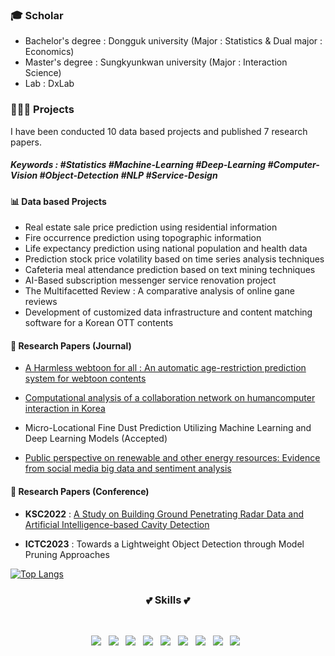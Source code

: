 

<!--
**YuHyeRim/YuHyeRim** is a ✨ _special_ ✨ repository because its `README.md` (this file) appears on your GitHub profile.

Here are some ideas to get you started:

- 🔭 I’m currently working on ...
- 🌱 I’m currently learning ...
- 👯 I’m looking to collaborate on ...
- 🤔 I’m looking for help with ...
- 💬 Ask me about ...
- 📫 How to reach me: ...
- 😄 Pronouns: ...
- ⚡ Fun fact: ...
-->

<!--![header](https://capsule-render.vercel.app/api?type=Waving&color=gradient&height=220&section=header&text=This%20is%20Hye%20Rim&fontSize=80)-->

### 🎓 Scholar
- Bachelor's degree : Dongguk university (Major : Statistics & Dual major : Economics)
- Master's degree : Sungkyunkwan university (Major : Interaction Science)
- Lab : DxLab

### 👩🏻‍💻 Projects

I have been conducted 10 data based projects and published 7 research papers.

##### Keywords : #Statistics #Machine-Learning #Deep-Learning #Computer-Vision #Object-Detection #NLP #Service-Design

#### 📊 Data based Projects
* Real estate sale price prediction using residential information
* Fire occurrence prediction using topographic information
* Life expectancy prediction using national population and health data
* Prediction stock price volatility based on time series analysis techniques
* Cafeteria meal attendance prediction based on text mining techniques
* AI-Based subscription messenger service renovation project
* The Multifacetted Review : A comparative analysis of online gane reviews
* Development of customized data infrastructure and content matching software for a Korean OTT contents

#### 📝 Research Papers (Journal)
* [A Harmless webtoon for all : An automatic age-restriction prediction system for webtoon contents](https://doi.org/10.1016/j.tele.2022.101906)

* [Computational analysis of a collaboration network on humancomputer interaction in Korea](https://www.aimspress.com/aimspress-data/mbe/2022/12/PDF/mbe-19-12-648.pdf)

* Micro-Locational Fine Dust Prediction Utilizing Machine Learning and Deep Learning Models (Accepted)

* [Public perspective on renewable and other energy resources: Evidence from social media big data and sentiment analysis](https://doi.org/10.1016/j.esr.2023.101243)

<!-- * (To be updated) Leveraging Music Recommendation : An empirical study -->


#### 📝 Research Papers (Conference)
* **KSC2022** : [A Study on Building Ground Penetrating Radar Data and Artificial Intelligence-based Cavity Detection](https://www.dbpia.co.kr/Journal/articleDetail?nodeId=NODE11224084)

* **ICTC2023** : Towards a Lightweight Object Detection through Model Pruning Approaches



[![Top Langs](https://github-readme-stats.vercel.app/api/top-langs/?username=Heriiimionee)](https://github.com/YuHyeRim/github-readme-stats)



<h3 align="center"><b>💕 Skills 💕</b></h3>
</br>
<p align="center">
<img src="https://img.shields.io/badge/SPSS-052FAD?style=flat-square&logo=IBM&color=steelblue&logoColor=black"/></a> &nbsp
<img src="https://img.shields.io/badge/Python-3766AB?style=flat-square&logo=Python&color=gold&logoColor=blue"/></a> &nbsp
<img src="https://img.shields.io/badge/TensorFlow-FF6F00?style=flat-square&logo=TensorFlow&color=orange&logoColor=black"/></a> &nbsp
<img src="https://img.shields.io/badge/PyTorch-EE4C2C?style=flat-square&logo=PyTorch&color=lightpink&logoColor=black"/></a> &nbsp
<img src="https://img.shields.io/badge/R-276DC3?style=flat-square&logo=R&color=grey&logoColor=white"/></a> &nbsp
<img src="https://img.shields.io/badge/SAS-3766AB?style=flat-square&logo=SAS&color=plum&logoColor="/></a> &nbsp
<img src="https://img.shields.io/badge/MySQL-4479A1?style=flat-square&logo=MySQL&color=blue&logoColor=black"/></a> &nbsp
<img src="https://img.shields.io/badge/Qgis-589632?style=flat-square&logo=Qgis&color=gray&logoColor=black"/></a> &nbsp
<img src="https://img.shields.io/badge/Figma-F24E1E?style=flat-square&logo=Figma&color=red&logoColor=white"/></a> &nbsp
